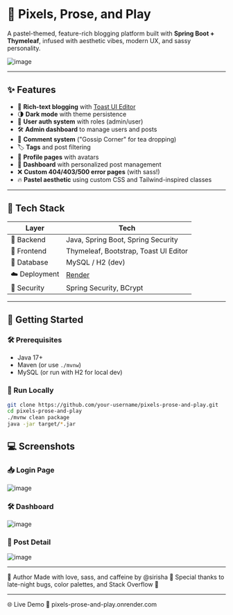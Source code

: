 # 🌸 Pixels, Prose, and Play

A pastel-themed, feature-rich blogging platform built with **Spring Boot + Thymeleaf**, infused with aesthetic vibes, modern UX, and sassy personality.

![image](https://github.com/user-attachments/assets/33fa7e8c-6d5a-43cd-91f6-ac7332437e64)


---

## ✨ Features

- 📝 **Rich-text blogging** with [Toast UI Editor](https://ui.toast.com/tui-editor)
- 🌗 **Dark mode** with theme persistence
- 🔐 **User auth system** with roles (admin/user)
- 🛠️ **Admin dashboard** to manage users and posts
- 💬 **Comment system** ("Gossip Corner" for tea dropping)
- 🏷️ **Tags** and post filtering
- 📸 **Profile pages** with avatars
- 📃 **Dashboard** with personalized post management
- ❌ **Custom 404/403/500 error pages** (with sass!)
- 🔥 **Pastel aesthetic** using custom CSS and Tailwind-inspired classes

---

## 🎨 Tech Stack

| Layer        | Tech                                   |
|--------------|----------------------------------------|
| 🧠 Backend    | Java, Spring Boot, Spring Security     |
| 🎨 Frontend   | Thymeleaf, Bootstrap, Toast UI Editor |
| 💾 Database   | MySQL / H2 (dev)                       |
| ☁️ Deployment | [Render](https://render.com/)          |
| 🔐 Security   | Spring Security, BCrypt                |

---

## 🚀 Getting Started

### 🛠️ Prerequisites

- Java 17+
- Maven (or use `./mvnw`)
- MySQL (or run with H2 for local dev)

### 🧪 Run Locally

```bash
git clone https://github.com/your-username/pixels-prose-and-play.git
cd pixels-prose-and-play
./mvnw clean package
java -jar target/*.jar
```

## 💻 Screenshots

### 📥 Login Page
 ![image](https://github.com/user-attachments/assets/87690ed5-1342-4e0d-b4e3-4c14d77b0fd6)
### 🛠️ Dashboard
 ![image](https://github.com/user-attachments/assets/65e352de-36b8-4ae3-8eba-ca49ea4db49f)
### 📄 Post Detail
 ![image](https://github.com/user-attachments/assets/8104ad0c-200d-474c-91aa-ed5f0efbd012)

---

🧠 Author
Made with love, sass, and caffeine by @sirisha 💅
Special thanks to late-night bugs, color palettes, and Stack Overflow 🫶

---

🌐 Live Demo
🔗 pixels-prose-and-play.onrender.com
